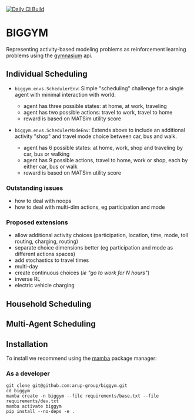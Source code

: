[![Daily CI Build](https://github.com/fredshone/biggym/actions/workflows/daily-scheduled-ci.yml/badge.svg)](https://github.com/fredshone/biggym/actions/workflows/daily-scheduled-ci.yml)

# BIGGYM

Representing activity-based modeling problems as reinforcement learning problems using the [gymnasium](https://gymnasium.farama.org/) api.

## Individual Scheduling

- `biggym.envs.SchedulerEnv`: Simple "scheduling" challenge for a single agent with minimal interaction with world.
  - agent has three possible states: at home, at work, traveling
  - agent has two possible actions: travel to work, travel to home
  - reward is based on MATSim utility score

- `biggym.envs.SchedulerModeEnv`: Extends above to include an additional activity "shop" and travel mode choice between car, bus and walk.
  - agent has 6 possible states: at home, work, shop and traveling by car, bus or walking
  - agent has 9 possible actions, travel to home, work or shop, each by either car, bus or walk
  - reward is based on MATSim utility score

### Outstanding issues

- how to deal with noops
- how to deal with multi-dim actions, eg participation and mode

### Proposed extensions

- allow additional activity choices (participation, location, time, mode, toll routing, charging, routing)
- separate choice dimensions better (eg participation and mode as different actions spaces)
- add stochastics to travel times
- multi-day
- create continuous choices (_ie "go to work for N hours"_)
- inverse RL
- electric vehicle charging

## Household Scheduling


## Multi-Agent Scheduling


## Installation

To install we recommend using the [mamba](https://mamba.readthedocs.io/en/latest/index.html) package manager:

### As a developer
<!--- --8<-- [start:docs-install-dev] -->
``` shell
git clone git@github.com:arup-group/biggym.git
cd biggym
mamba create -n biggym --file requirements/base.txt --file requirements/dev.txt
mamba activate biggym
pip install --no-deps -e .
```
<!--- --8<-- [end:docs-install-dev] -->